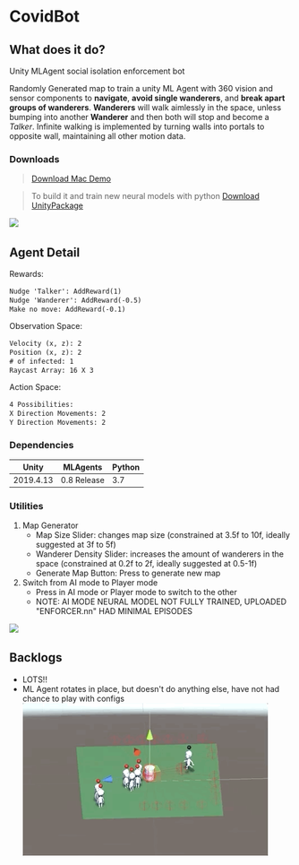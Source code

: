 # CovidBot



## What does it do? 
Unity MLAgent social isolation enforcement bot

Randomly Generated map to train a unity ML Agent with 360 vision and sensor components to **navigate**, **avoid single wanderers**, and **break apart groups of wanderers**. **Wanderers** will walk aimlessly in the space, unless bumping into another **Wanderer** and then both will stop and become a *Talker*. Infinite walking is implemented by turning walls into portals to opposite wall, maintaining all other motion data. 


### Downloads 

> [Download Mac Demo](https://drive.google.com/file/d/1d-cPNHbB3K6YIifosvcJKPhSSMFtASuy/view?usp=sharing)

> To build it and train new neural models with python [Download UnityPackage](https://github.com/gukuma/CovidBot/blob/main/CovidBot_V1.unitypackage)

![](playermode.gif)



## Agent Detail 
Rewards: 
```
Nudge 'Talker': AddReward(1)
Nudge 'Wanderer': AddReward(-0.5) 
Make no move: AddReward(-0.1)
```

Observation Space: 
```
Velocity (x, z): 2
Position (x, z): 2
# of infected: 1
Raycast Array: 16 X 3
```

Action Space: 
```
4 Possibilities:
X Direction Movements: 2
Y Direction Movements: 2
```

### Dependencies 
| Unity  | MLAgents | Python |
| ------------- | ------------- | -----------|
|2019.4.13| 0.8 Release  | 3.7  |








### Utilities
1. Map Generator
   - Map Size Slider: changes map size (constrained at 3.5f to 10f, ideally suggested at 3f to 5f)
   - Wanderer Density Slider: increases the amount of wanderers in the space (constrained at 0.2f to 2f, ideally suggested at 0.5-1f)
   - Generate Map Button: Press to generate new map
2. Switch from AI mode to Player mode
   - Press in AI mode or Player mode to switch to the other
   - NOTE: AI MODE NEURAL MODEL NOT FULLY TRAINED, UPLOADED "ENFORCER.nn" HAD MINIMAL EPISODES
     
 ![](utilities.gif)




## Backlogs
- LOTS!!
- ML Agent rotates in place, but doesn't do anything else, have not had chance to play with configs
![](progress.gif)

